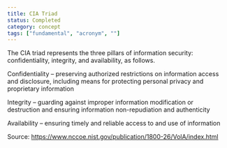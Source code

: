 ```yaml
---
title: CIA Triad
status: Completed
category: concept
tags: ["fundamental", "acronym", ""]
---
```


The CIA triad represents the three pillars of information security: confidentiality, integrity, and availability, as follows.

Confidentiality – preserving authorized restrictions on information access and disclosure, including means for protecting personal privacy and proprietary information

Integrity – guarding against improper information modification or destruction and ensuring information non-repudiation and authenticity

Availability – ensuring timely and reliable access to and use of information

Source: https://www.nccoe.nist.gov/publication/1800-26/VolA/index.html